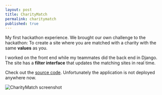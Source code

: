 ```yaml
---
layout: post
title: CharityMatch
permalink: charitymatch
published: true
---
```


My first hackathon experience. We brought our own challenge to the hackathon: To create a site where you are matched with a charity with the same **values** as you.

I worked on the front end while my teammates did the back end in Django. The site has a **filter interface** that updates the matching sites in real time.

Check out the [source code](https://github.com/Johan37/OpenHack). Unfortunately the application is not deployed anywhere now.

![CharityMatch screenshot]({{site.baseurl}}/images/charitymatch.png)
